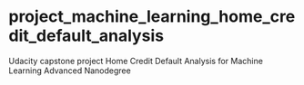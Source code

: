 # project_machine_learning_home_credit_default_analysis
Udacity capstone project  Home Credit Default Analysis for Machine Learning Advanced Nanodegree
